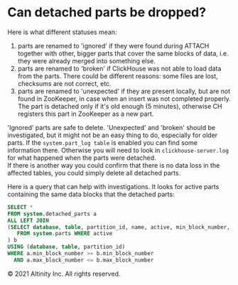 # Can detached parts be dropped?

Here is what different statuses mean:  
1. parts are renamed to 'ignored' if they were found during ATTACH together with other, bigger parts that cover the same blocks of data, i.e. they were already merged into something else.  
2. parts are renamed to 'broken' if ClickHouse was not able to load data from the parts. There could be different reasons: some files are lost, checksums are not correct, etc.  
3. parts are renamed to 'unexpected' if they are present locally, but are not found in ZooKeeper, in case when an insert was not completed properly. The part is detached only if it's old enough \(5 minutes\), otherwise CH registers this part in ZooKeeper as a new part.

'Ignored' parts are safe to delete. 'Unexpected' and 'broken' should be investigated, but it might not be an easy thing to do, especially for older parts. If the `system.part_log table` is enabled you can find some information there. Otherwise you will need to look in `clickhouse-server.log` for what happened when the parts were detached.  
If there is another way you could confirm that there is no data loss in the affected tables, you could simply delete all detached parts.

Here is a query that can help with investigations. It looks for active parts containing the same data blocks that the detached parts:

```sql
SELECT *
FROM system.detached_parts a
ALL LEFT JOIN 
(SELECT database, table, partition_id, name, active, min_block_number, max_block_number 
   FROM system.parts WHERE active
) b 
USING (database, table, partition_id)
WHERE a.min_block_number >= b.min_block_number
  AND a.max_block_number <= b.max_block_number
```

© 2021 Altinity Inc. All rights reserved.

